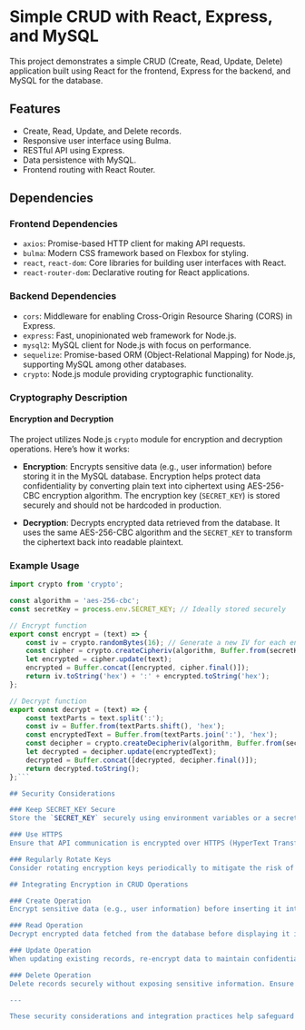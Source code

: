 # Simple CRUD with React, Express, and MySQL

This project demonstrates a simple CRUD (Create, Read, Update, Delete) application built using React for the frontend, Express for the backend, and MySQL for the database.

## Features

-  Create, Read, Update, and Delete records.
-  Responsive user interface using Bulma.
-  RESTful API using Express.
-  Data persistence with MySQL.
-  Frontend routing with React Router.

## Dependencies

### Frontend Dependencies

-  `axios`: Promise-based HTTP client for making API requests.
-  `bulma`: Modern CSS framework based on Flexbox for styling.
-  `react`, `react-dom`: Core libraries for building user interfaces with React.
-  `react-router-dom`: Declarative routing for React applications.

### Backend Dependencies

-  `cors`: Middleware for enabling Cross-Origin Resource Sharing (CORS) in Express.
-  `express`: Fast, unopinionated web framework for Node.js.
-  `mysql2`: MySQL client for Node.js with focus on performance.
-  `sequelize`: Promise-based ORM (Object-Relational Mapping) for Node.js, supporting MySQL among other databases.
-  `crypto`: Node.js module providing cryptographic functionality.

### Cryptography Description

#### Encryption and Decryption

The project utilizes Node.js `crypto` module for encryption and decryption operations. Here’s how it works:

-  **Encryption**: Encrypts sensitive data (e.g., user information) before storing it in the MySQL database. Encryption helps protect data confidentiality by converting plain text into ciphertext using AES-256-CBC encryption algorithm. The encryption key (`SECRET_KEY`) is stored securely and should not be hardcoded in production.

-  **Decryption**: Decrypts encrypted data retrieved from the database. It uses the same AES-256-CBC algorithm and the `SECRET_KEY` to transform the ciphertext back into readable plaintext.

### Example Usage

````javascript
import crypto from 'crypto';

const algorithm = 'aes-256-cbc';
const secretKey = process.env.SECRET_KEY; // Ideally stored securely

// Encrypt function
export const encrypt = (text) => {
    const iv = crypto.randomBytes(16); // Generate a new IV for each encryption
    const cipher = crypto.createCipheriv(algorithm, Buffer.from(secretKey, 'hex'), iv);
    let encrypted = cipher.update(text);
    encrypted = Buffer.concat([encrypted, cipher.final()]);
    return iv.toString('hex') + ':' + encrypted.toString('hex');
};

// Decrypt function
export const decrypt = (text) => {
    const textParts = text.split(':');
    const iv = Buffer.from(textParts.shift(), 'hex');
    const encryptedText = Buffer.from(textParts.join(':'), 'hex');
    const decipher = crypto.createDecipheriv(algorithm, Buffer.from(secretKey, 'hex'), iv);
    let decrypted = decipher.update(encryptedText);
    decrypted = Buffer.concat([decrypted, decipher.final()]);
    return decrypted.toString();
};```

## Security Considerations

### Keep SECRET_KEY Secure
Store the `SECRET_KEY` securely using environment variables or a secrets management service to prevent unauthorized access. Never hardcode sensitive information in your source code.

### Use HTTPS
Ensure that API communication is encrypted over HTTPS (HyperText Transfer Protocol Secure) to protect data transmitted between the client and server. HTTPS encrypts data to prevent eavesdropping and tampering during transit.

### Regularly Rotate Keys
Consider rotating encryption keys periodically to mitigate the risk of long-term exposure in case of a key compromise. Establish a key rotation policy and automate the process where possible to maintain security.

## Integrating Encryption in CRUD Operations

### Create Operation
Encrypt sensitive data (e.g., user information) before inserting it into the database. Use strong encryption algorithms and securely manage initialization vectors (IVs) to enhance data protection.

### Read Operation
Decrypt encrypted data fetched from the database before displaying it in the frontend application. Ensure decryption keys are securely managed and accessible only to authorized components.

### Update Operation
When updating existing records, re-encrypt data to maintain confidentiality. Avoid storing decrypted data longer than necessary and ensure that encryption keys are updated as per the key rotation policy.

### Delete Operation
Delete records securely without exposing sensitive information. Ensure that deletion operations comply with data protection regulations and securely erase data from both storage and backups.

---

These security considerations and integration practices help safeguard sensitive data throughout the CRUD operations in your application. Implement them diligently to protect against unauthorized access and data breaches.
````
